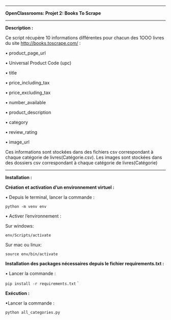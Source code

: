 ﻿*****************************************
**OpenClassrooms: Projet 2: Books To Scrape**
*****************************************
**Description :**

Ce script récupère 10 informations différentes pour chacun des 1OOO livres du  site http://books.toscrape.com/ :

•	product_page_url

•	Universal Product Code (upc)

•	title

•	price_including_tax

•	price_excluding_tax

•	number_available

•	product_description

•	category

•	review_rating

•	image_url

Ces informations sont stockées dans des fichiers csv correspondant à chaque catégorie de livres(Catégorie.csv).
Les images sont stockées dans des dossiers csv correspondant à chaque catégorie de livres(Catégorie)
*************************************************************************************************************

**Installation :**

**Création et activation d’un environnement virtuel :**

•	Depuis le terminal, lancer la commande :

`python -m venv env`

•	Activer l’environnement :  

Sur windows:

`env/Scripts/activate`

Sur mac ou linux:   

`source env/bin/activate` 
                              
**Installation des packages nécessaires depuis le fichier requirements.txt :**

•	Lancer la commande  :    

`pip install -r requirements.txt`
`

**Exécution :**

•Lancer la commande : 

`python all_categories.py`
